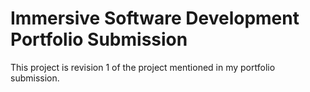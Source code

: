 # Immersive Software Development Portfolio Submission

This project is revision 1 of the project mentioned in my portfolio submission.
